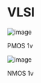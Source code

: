 # VLSI

![image](https://github.com/user-attachments/assets/cb939de9-c319-47c3-834d-3db1ffa959ae)

PMOS 1v

![image](https://github.com/user-attachments/assets/a9958853-7936-4fc2-b331-258821e6b315)

NMOS 1v

